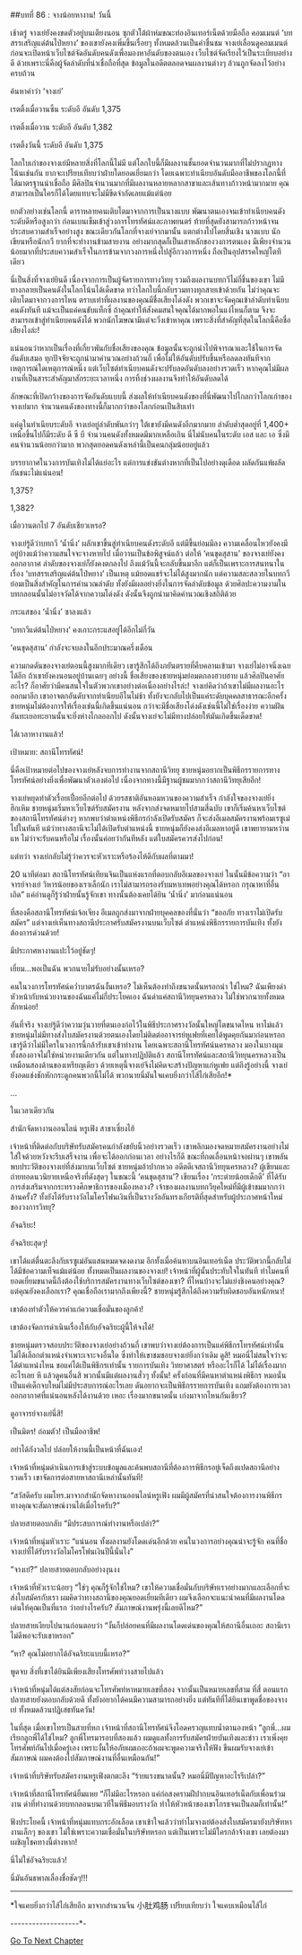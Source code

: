 ##บทที่ 86 : จางน้อยหางาน!
วันนี้

เช้าตรู่ จางเย่ยังคงขดตัวอยู่บนเตียงนอน ซุกตัวใต้ผ้าห่มขณะท่องอินเทอร์เน็ตด้วยมือถือ คอมเมนต์ ‘บทสรรเสริญแด่ต้นไป๋หยาง’ ของเขายังคงเพิ่มขึ้นเรื่อยๆ ทั้งหมดล้วนเป็นคำชื่นชม จางเย่เลื่อนดูคอมเมนต์ก่อนจะเปิดหน้าเว็บไซต์จัดอันดับคนดังเพื่อมองหาอันดับของตนเอง เว็บไซต์จัดเรียงไว้เป็นระเบียบอย่างดี ด้วยเพราะนี่คือผู้จัดลำดับที่น่าเชื่อถือที่สุด ข้อมูลในอดีตตลอดจนผลงานต่างๆ ล้วนถูกจัดลงไว้อย่างครบถ้วน

ค้นหาคำว่า ‘จางเย่’

เรตติ้งเมื่อวานซืน ระดับอี อันดับ 1,375

เรตติ้งเมื่อวาน ระดับอี อันดับ 1,382

เรตติ้งวันนี้ ระดับอี อันดับ 1,375

โลกใบเก่าของจางเย่มีหลายสิ่งที่โลกนี้ไม่มี แต่โลกใบนี้ก็มีผลงานชั้นยอดจำนวนมากที่ไม่ปรากฏทางโน้นเช่นกัน ยากจะเปรียบเทียบว่าฝ่ายใดยอดเยี่ยมกว่า โดยเฉพาะทำเนียบอันดับมืออาชีพของโลกนี้ที่ได้มาตรฐานน่าเชื่อถือ มีศิลปินจำนวนมากที่มีผลงานหลายหลากสาขาและเส้นทางก้าวหน้ามากมาย คุณสามารถเป็นใครก็ได้โดยแทบจะไม่มีขีดจำกัดเลยแม้แต่น้อย

ยกตัวอย่างเช่นโลกนี้ ดาราหลายคนเติบโตมาจากการเป็นนางแบบ พัฒนาตนเองจนเข้าทำเนียบคนดังระดับดีหรือสูงกว่า ก่อนเบนเข็มเข้าสู่วงการโทรทัศน์และภาพยนตร์ ท้ายที่สุดยังสามารถก้าวหน้าจนประสบความสำเร็จอย่างสูง ขณะเดียวกันโลกที่จางเย่จากมานั้น แตกต่างไปโดยสิ้นเชิง นางแบบ นักเขียนหรือนักกวี ยากที่จะทำงานข้ามสายงาน อย่างมากสุดก็เป็นเสาหลักของวงการตนเอง มีเพียงจำนวนน้อยมากที่ประสบความสำเร็จในการข้ามจากวงการหนึ่งไปสู่อีกวงการหนึ่ง ถือเป็นอุปสรรคใหญ่โตทีเดียว

นี่เป็นสิ่งที่จางเย่ยินดี เนื่องจากการเป็นผู้จัดรายการทางวิทยุ รวมถึงผลงานบทกวีไม่กี่ชิ้นของเขา ไม่มีทางกลายเป็นคนดังในโลกโน้นได้เด็ดขาด ทว่าโลกใบนี้กลับรวมทางทุกสายเข้าด้วยกัน ไม่ว่าคุณจะเติบโตมาจากวงการไหน ตราบเท่าที่ผลงานของคุณมีชื่อเสียงโด่งดัง พวกเขาจะจัดคุณเข้าลำดับทำเนียบคนดังทันที แม้จะเป็นแค่คนขับแท็กซี่ ถ้าคุณทำให้สังคมสนใจคุณได้มากพอในแง่ไหนก็ตาม จึงจะสามารถเข้าสู่ทำเนียบคนดังได้ พวกนักโฆษณามีแต่จะวิ่งเข้าหาคุณ เพราะสิ่งที่สำคัญที่สุดในโลกนี้คือชื่อเสียงไงล่ะ!

แน่นอนว่าหากเป็นเรื่องที่เกี่ยวพันกับชื่อเสียงของคุณ ข้อมูลนั้นจะถูกนำไปพิจารณาและใช้ในการจัดอันดับเสมอ ทุกปัจจัยจะถูกนำมาคำนวณอย่างถ้วนถี่ เพื่อไม่ให้อันดับปรับขึ้นหรือลดลงทันทีจากเหตุการณ์ใดเหตุการณ์หนึ่ง แต่เว็บไซต์ทำเนียบคนดังจะปรับลดอันดับลงอย่างรวดเร็ว หากคุณไม่มีผลงานที่เป็นสาระสำคัญมาสักระยะเวลาหนึ่ง การทิ้งช่วงผลงานจึงทำให้อันดับลดได้

ลักษณะที่เปิดกว้างของการจัดอันดับแบบนี้ ส่งผลให้ทำเนียบคนดังของที่นี่พัฒนาไปไกลกว่าโลกเก่าของจางเย่มาก จำนวนคนดังของทางนี้ก็มากกว่าของโลกก่อนเป็นสิบเท่า

แค่ดูในทำเนียบระดับอี จางเย่อยู่ลำดับพันกว่าๆ ใต้เขายังมีคนดังอีกมากมาย ลำดับต่ำสุดอยู่ที่ 1,400+ เหนือขึ้นไปก็มีระดับ ดี ซี บี จำนวนคนดังทั้งหมดมีมากเหลือเกิน นี่ไม่นับคนในระดับ เอส และ เอ ซึ่งมีคนจำนวนน้อยกว่ามาก พวกสุดยอดคนดังเหล่านี้เป็นคนกลุ่มน้อยอยู่แล้ว 

บรรยากาศในวงการบันเทิงไม่ได้แย่อะไร แต่การแข่งขันต่างหากที่เป็นไปอย่างดุเดือด ผลัดกันแพ้ผลัดกันชนะไม่แน่นอน!

1,375?

1,382?

เมื่อวานตกไป 7 อันดับเชียวเหรอ?

จางเย่รู้ดีว่าบทกวี ‘น้ำนิ่ง’ ผลักเขาขึ้นสู่ทำเนียบคนดังระดับอี แต่มีขึ้นย่อมมีลง ความเคลื่อนไหวยังคงมีอยู่บ้างแม้ว่าความสนใจจะจางหายไป เมื่อวานเป็นข้อพิสูจน์แล้ว ต่อให้ ‘คนขุดสุสาน’ ของจางเย่ยังคงออกอากาศ ลำดับของจางเย่ก็ยังคงตกลงไป ถึงแม้วันนี้จะกลับขึ้นมาอีก แต่ก็เป็นเพราะการสนทนาในเรื่อง ‘บทสรรเสริญแด่ต้นไป๋หยาง’ เป็นเหตุ แม้ยอดแชร์จะไม่ได้สูงมากนัก แต่ความสละสลวยในบทกวีย่อมเป็นสิ่งสำคัญในการคำนวณลำดับ ทั้งยังมีผลอย่างยิ่งในการจัดลำดับข้อมูล ด้วยศิลปะความงามในบทกลอนนั้นไม่อาจวัดได้จากความโด่งดัง ดังนั้นจึงถูกนำมาคิดคำนวณเชิงสถิติด้วย

กระแสของ ‘น้ำนิ่ง’ ซาลงแล้ว

‘บทกวีแด่ต้นไป๋หยาง’ คงเกาะกระแสอยู่ได้อีกไม่กี่วัน

‘คนขุดสุสาน’ กำลังจะจบลงในอีกประมาณครึ่งเดือน

ความกดดันของจางเย่ตอนนี้สูงมากทีเดียว เขารู้สึกได้ถึงภยันตรายที่คืบคลานเข้ามา จางเย่ไม่อาจนิ่งเฉยได้อีก ถ้าเขายังคงนอนอยู่บ้านเฉยๆ อย่างนี้ ชื่อเสียงของชายหนุ่มย่อมตกลงฮวบฮาบ แล้วศิลปินอาศัยอะไร? ก็อาศัยว่ามีคนสนใจในตัวพวกเขาอย่างต่อเนื่องอย่างไรล่ะ! จางเย่คิดว่าถ้าเขาไม่มีผลงานอะไรออกมาอีก เขาอาจตกอันดับจากทำเนียบอีในไม่ช้า ทั้งยังจะกลับไปเป็นแค่ระดับบุคคลสาธารณะอีกครั้ง ชายหนุ่มไม่ต้องการให้เรื่องเช่นนี้เกิดขึ้นแน่นอน กว่าจะมีชื่อเสียงโด่งดังเช่นนี้ไม่ใช่เรื่องง่าย ความฝันอันทะเยอทะยานนั้นจะยิ่งห่างไกลออกไป ดังนั้นจางเย่จะไม่มีทางปล่อยให้มันเกิดขึ้นเด็ดขาด! 

ได้เวลาหางานแล้ว!

เป้าหมาย: สถานีโทรทัศน์!

นี่คือเป้าหมายต่อไปของจางเย่หลังจบการทำงานจากสถานีวิทยุ ชายหนุ่มอยากเป็นพิธีกรรายการทางโทรทัศน์อย่างยิ่งเพื่อพัฒนาตัวเองต่อไป เนื่องจากทางนี้มีฐานผู้ชมมากกว่าสถานีวิทยุเสียอีก!

จางเย่หยุดทำตัวเรื่อยเปื่อยอีกต่อไป ด้วยรสชาติอันหอมหวนของความสำเร็จ กำลังใจของจางเย่ยิ่งฮึกเหิม ชายหนุ่มเริ่มหาเว็บไซต์รับสมัครงาน หลังจากส่งจดหมายไปสามสี่ฉบับ เขาก็เริ่มค้นหาเว็บไซต์ของสถานีโทรทัศน์ต่างๆ หากพบว่าตำแหน่งพิธีกรกำลังเปิดรับสมัคร ก็จะส่งอีเมลสมัครงานพร้อมเรซูเม่ไปในทันที แม้ว่าทางสถานีจะไม่ได้เปิดรับตำแหน่งนี้ ชายหนุ่มก็ยังคงส่งอีเมลหาอยู่ดี เขาพยายามหว่านแห ไม่ว่าจะรับคนหรือไม่ เรื่องนั้นค่อยว่ากันทีหลัง แต่ใบสมัครควรส่งไปก่อน!

แต่ทว่า จางเย่กลับไม่รู้ว่าควรจะหัวเราะหรือร้องไห้ดีกับผลที่ตามมา!

20 นาทีต่อมา สถานีโทรทัศน์เทียนจินเป็นแห่งแรกที่ตอบกลับอีเมลของจางเย่ ในนั้นมีข้อความว่า “อาจารย์จางเย่ วิหารน้อยของเราเล็กนัก เราไม่สามารถรองรับมหาเทพอย่างคุณได้หรอก กรุณาหาที่อื่นเถิด” แค่อ่านดูก็รู้ว่าฝ่ายนั้นรู้จักเขา ทางนั้นต้องเคยได้ยิน ‘น้ำนิ่ง’ มาก่อนแน่นอน

ที่สองคือสถานีโทรทัศน์เจ้อเจียง อีเมลถูกส่งมาจากฝ่ายบุคคลของที่นั่นว่า “ขออภัย ทางเราไม่เปิดรับสมัคร” แต่จางเย่เห็นทางสถานีประกาศรับสมัครงานบนเว็บไซต์ ตำแหน่งพิธีกรรายการบันเทิง ทั้งยังต้องการด่วนด้วย!

มีประกาศหางานแปะไว้อยู่ชัดๆ!

เยี่ยม...พอเป็นฉัน พวกนายไม่รับอย่างนั้นเหรอ?

คนในวงการโทรทัศน์คว่ำบาตรฉันงั้นเหรอ? ไม่เห็นต้องทำถึงขนาดนั้นหรอกน่า ใช่ไหม? ฉันเพียงด่าหัวหน้ากับหน่วยงานของฉันแค่ไม่กี่ประโยคเอง ฉันด่าแค่สถานีวิทยุนครหลวง ไม่ใช่พวกนายทั้งหมดสักหน่อย!

อันที่จริง จางเย่รู้ดีว่าความวุ่นวายที่ตนเองก่อไว้ในพิธีประกาศรางวัลนั้นใหญ่โตขนาดไหน หาไม่แล้ว ชายหนุ่มไม่มีทางส่งใบสมัครงานด้วยตนเองโดยไม่ติดต่ออาจารย์หูเฟยที่เคยได้พูดคุยกันมาก่อนหรอก เขารู้ดีว่าไม่มีใครในวงการนี้กล้ารับเขาเข้าทำงาน โดยเฉพาะสถานีโทรทัศน์นครหลวง มองในบางมุม ทั้งสองอาจไม่ใช่หน่วยงานเดียวกัน แต่ในทางปฏิบัติแล้ว สถานีโทรทัศน์และสถานีวิทยุนครหลวงเป็นเหมือนสองด้านของเหรียญเดียว ด้วยเหตุนี้จางเย่จึงไม่คิดจะสร้างปัญหาแก่หูเฟย แต่ถึงรู้อย่างนี้ จางเย่ยังอดแช่งชักหักกระดูกคนพวกนี้ไม่ได้ พวกนายนี่มันใจแคบยิ่งกว่าไส้ไก่เสียอีก!*



…



ในเวลาเดียวกัน

สำนักจัดหางานออนไลน์ หรูเฟิง สาขาเซี่ยงไฮ้

เจ้าหน้าที่ติดต่อกับบริษัทรับสมัครคนกำลังขยับนิ้วอย่างรวดเร็ว เขาพลิกมองจดหมายสมัครงานอย่างไม่ใส่ใจด้วยหวังจะรีบเสร็จงาน เพื่อจะได้ออกก่อนเวลา อย่างไรก็ดี ขณะที่กดเลื่อนหน้าจอผ่านๆ เขาพลันพบประวัติของจางเย่ที่ส่งมาบนเว็บไซต์ ชายหนุ่มอ้าปากหวอ อดีตดีเจสถานีวิทยุนครหลวง? ผู้เขียนและถ่ายทอดนวนิยายเหนือจริงที่ดังสุดๆ ในขณะนี้ ‘คนขุดสุสาน’? เขียนเรื่อง ‘กระต่ายน้อยเด็กดี’ ที่ได้รับการส่งเสริมจากกระทรวงศึกษาธิการของเมืองหลวง? เจ้าของผลงานบทกวียุคใหม่ที่มีผู้เข้าชมมากกว่าล้านครั้ง? ทั้งยังได้รับรางวัลไมโครโฟนเงินที่เป็นรางวัลอันทรงเกียรติที่สุดสำหรับผู้ประกาศหน้าใหม่ของวงการวิทยุ?

อัจฉริยะ!

อัจฉริยะสุดๆ!

เขาได้แต่ตื่นตะลึงกับเรซูเม่อันแสนหมดจดงดงาม อีกทั้งเมื่อค้นหาบนอินเทอร์เน็ต ประวัติพวกนี้กลับไม่ได้มีข้อความเท็จแม้แต่น้อย ทั้งหมดเป็นผลงานของจางเย่! เจ้าหน้าที่ผู้นั้นประทับใจในทันที ทำไมคนที่ยอดเยี่ยมขนาดนี้ถึงต้องใช้บริการสมัครงานทางเว็บไซต์ของเขา? ที่ไหนบ้างจะไม่แย่งชิงคนอย่างคุณ? แต่คุณยังคงเลือกเรา? คุณเชื่อถือเรามากถึงเพียงนี้? ชายหนุ่มรู้สึกได้ถึงความรับผิดชอบอันหนักหนา!

เขาต้องทำตัวให้ควรค่าแก่ความเชื่อมั่นของลูกค้า!

เขาต้องจัดการดำเนินเรื่องให้กับอัจฉริยะผู้นี้ให้จงได้!

ชายหนุ่มตรวจสอบประวัติของจางเย่อย่างถ้วนถี่ เขาพบว่าจางเย่ต้องการเป็นแค่พิธีกรโทรทัศน์เท่านั้น ไม่ได้เลือกตำแหน่งจำเพาะเจาะจงอื่นใด ซึ่งทำให้เขาชมชอบจางเย่ยิ่งกว่าเดิม ดูสิ! หมอนี่ไม่สนใจว่าจะได้ตำแหน่งไหน ขอแค่ได้เป็นพิธีกรเท่านั้น รายการบันเทิง วิทยาศาสตร์ หรืออะไรก็ได้ ไม่ได้เรื่องมากอะไรเลย หึ แล้วดูคนอื่นสิ พวกนั้นมีแต่ผลงานสั่วๆ ทั้งนั้น! ครั้งก่อนที่มีคนหาตำแหน่งพิธีกร หมอนั่นเป็นแค่เด็กจบใหม่ไม่มีประสบการณ์อะไรเลย ดันอยากจะเป็นพิธีกรรายการบันเทิง แถมยังต้องการเวลาออกอากาศที่แน่นอนหลังได้งานด้วย เหอะ เรื่องมากขนาดนั้น เก่งมาจากไหนกันเชียว?

ดูอาจารย์จางเย่นี่สิ!

เป็นมิตร! ถ่อมตัว! เป็นมืออาชีพ!

อย่าได้กังวลไป ปล่อยให้งานนี้เป็นหน้าที่ฉันเอง!

เจ้าหน้าที่หนุ่มดำเนินการเข้าสู่ระบบข้อมูลและค้นพบสถานีที่ต้องการพิธีกรอยู่เจ็ดถึงแปดสถานีอย่างรวดเร็ว เขาจัดการต่อสายหาสถานีเหล่านั้นทันที!

“สวัสดีครับ ผมโทร.มาจากสำนักจัดหางานออนไลน์หรูเฟิง ผมมีผู้สมัครที่น่าสนใจต้องการงานพิธีกร ทางคุณจะสัมภาษณ์งานได้เมื่อไรครับ?”

ปลายสายตอบกลับ “มีประสบการณ์ทำงานหรือเปล่า?”

เจ้าหน้าที่หนุ่มหัวเราะ “แน่นอน ทั้งผลงานยังโดดเด่นอีกด้วย คนในวงการอย่างคุณน่าจะรู้จัก คนที่ชื่อจางเย่ที่ได้รับรางวัลไมโครโฟนเงินปีนี้นั่นไง”

“จางเย่?” ปลายสายตอบกลับอย่างงุนงง

เจ้าหน้าที่หัวเราะน้อยๆ “ใช่ๆ คุณก็รู้จักใช่ไหม? เขาให้ความเชื่อมั่นกับบริษัทเราอย่างมากและเลือกที่จะส่งใบสมัครกับเรา ผมคิดว่าทางสถานีของคุณยอดเยี่ยมทีเดียว ผมจึงเลือกจะแนะนำคนที่มีผลงานโดดเด่นให้คุณเป็นที่แรก ว่าอย่างไรครับ? สัมภาษณ์งานพรุ่งนี้เลยดีไหม?”

ปลายสายเงียบไปนานก่อนตอบว่า “งั้นก็ปล่อยคนที่มีผลงานโดดเด่นของคุณให้สถานีอื่นเถอะ สถานีเราไม่ดีพอจะรับเขาหรอก”

“หา? คุณไม่อยากได้อัจฉริยะแบบนี้เหรอ?”

พูดจบ สิ่งที่เขาได้ยินมีเพียงเสียงโทรศัพท์วางสายไปแล้ว

เจ้าหน้าที่หนุ่มได้แต่สงสัยก่อนจะโทรศัพท์หาหมายเลขที่สอง จากนั้นเป็นหมายเลขที่สาม ที่สี่ ตอนแรกปลายสายยังตอบกลับด้วยดี ทั้งยังอยากได้คนมีความสามารถอย่างยิ่ง แต่ทันทีที่ได้ยินเขาพูดชื่อของจางเย่ ทั้งหมดล้วนปฏิเสธทันควัน!

ในที่สุด เมื่อเขาโทรเป็นสายที่หก เจ้าหน้าที่สถานีโทรทัศน์จึงโอดครวญแทบน้ำตานองหน้า “ลูกพี่...ผมเรียกลูกพี่ได้ใช่ไหม? ลูกพี่โทรมารอบที่สองแล้ว ผมดูแลทั้งการรับสมัครฝ่ายบันเทิงและข่าว เราเพิ่งคุยโทรศัพท์กันไปเมื่อครู่เอง เพราะงั้นให้อภัยผมเถอะถ้าผมจะพูดความจริงให้ฟัง ขืนผมรับจางเย่เข้าสัมภาษณ์ ผมคงต้องไปสัมภาษณ์งานที่อื่นเหมือนกัน!”

เจ้าหน้าที่บริษัทรับสมัครงานหรูเฟิงตกตะลึง “ร้ายแรงขนาดนั้น? หมอนี่มีปัญหาอะไรรึเปล่า?”

เจ้าหน้าที่สถานีโทรทัศน์ยิ้มแหย “ก็ไม่มีอะไรหรอก แค่ก่อสงครามฝีปากบนอินเทอร์เน็ตกับเพื่อนร่วมงาน ด่าที่ทำงานด้วยบทกลอนบนเวทีในพิธีมอบรางวัล ทำให้หัวหน้าของเขาโกรธจนเป็นลมก็เท่านั้น!” 

ฟังประโยคนี้ เจ้าหน้าที่หนุ่มแทบกระอักเลือด เขาเข้าใจแล้วว่าทำไมจางเย่ต้องส่งใบสมัครมายังบริษัทหางานเล็กๆ ของเขา ไม่ใช่เพราะความเชื่อมั่นในบริษัทหรอก แต่เป็นเพราะไม่มีใครกล้าจ้างเขา เลยต้องมาเผชิญโชคทางนี้ต่างหาก!

นี่ไม่ใช่อัจฉริยะแล้ว!

นี่มันอันธพาลเลื่องชื่อชัดๆ!!!

-------------------------------------------------

*ใจแคบยิ่งกว่าไส้ไก่เสียอีก มาจากสำนวนจีน 小肚鸡肠 เปรียบเทียบว่า ใจแคบเหมือนไส้ไก่


-*-*-*-*-*-*-*-*-*-*-*-*-*-*-*-*-*-*-*-


[Go To Next Chapter]( ./88.md)